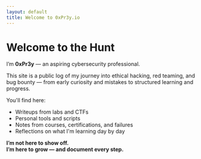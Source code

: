 ```yaml
---
layout: default
title: Welcome to 0xPr3y.io
---
```


# Welcome to the Hunt

I’m **0xPr3y** — an aspiring cybersecurity professional.

This site is a public log of my journey into ethical hacking, red teaming, and bug bounty — from early curiosity and mistakes to structured learning and progress.

You'll find here:

- Writeups from labs and CTFs  
- Personal tools and scripts  
- Notes from courses, certifications, and failures  
- Reflections on what I'm learning day by day

**I’m not here to show off.  
I’m here to grow — and document every step.**
